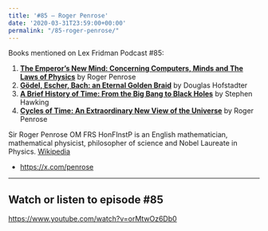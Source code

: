 ```yaml
---
title: '#85 – Roger Penrose'
date: '2020-03-31T23:59:00+00:00'
permalink: "/85-roger-penrose/"
---
```


Books mentioned on Lex Fridman Podcast #85:

1. <b><a href="https://amzn.to/3GFFdOq" target="_blank" rel="sponsored noopener noreferrer">The Emperor’s New Mind: Concerning Computers, Minds and The Laws of Physics</a></b> by Roger Penrose
2. <b><a href="https://amzn.to/3GJcDeO" target="_blank" rel="sponsored noopener noreferrer">Gödel, Escher, Bach: an Eternal Golden Braid</a></b> by Douglas Hofstadter
3. <b><a href="https://amzn.to/3hUDDh1" target="_blank" rel="sponsored noopener noreferrer">A Brief History of Time: From the Big Bang to Black Holes</a></b> by Stephen Hawking
4. <b><a href="https://amzn.to/3ViYwRE" target="_blank" rel="sponsored noopener noreferrer">Cycles of Time: An Extraordinary New View of the Universe</a></b> by Roger Penrose

<!--more-->

Sir Roger Penrose OM FRS HonFInstP is an English mathematician, mathematical physicist, philosopher of science and Nobel Laureate in Physics. <a href="https://en.wikipedia.org/wiki/Roger_Penrose" target="_blank">Wikipedia</a>

- <a href="https://x.com/penrose" target="_blank">https://x.com/penrose</a>

- - - - - -

## Watch or listen to episode #85

<https://www.youtube.com/watch?v=orMtwOz6Db0>